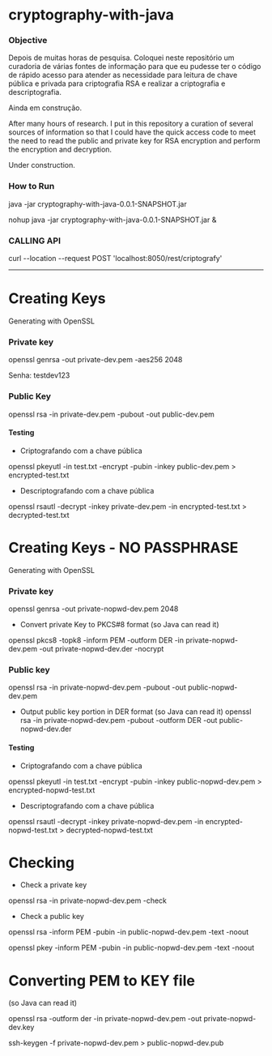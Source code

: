 # cryptography-with-java

### Objective

Depois de muitas horas de pesquisa.
Coloquei neste repositório um curadoria de várias fontes de informação para que eu pudesse ter o código de rápido acesso para atender as necessidade para leitura de chave pública e privada para criptografia RSA e realizar a criptografia e descriptografia.

Ainda em construção.



After many hours of research.
I put in this repository a curation of several sources of information so that I could have the quick access code to meet the need to read the public and private key for RSA encryption and perform the encryption and decryption.

Under construction.

### How to Run
java -jar cryptography-with-java-0.0.1-SNAPSHOT.jar

nohup java -jar cryptography-with-java-0.0.1-SNAPSHOT.jar &

### CALLING API
curl --location --request POST 'localhost:8050/rest/criptografy'

---



# Creating Keys
Generating with OpenSSL


### Private key

openssl genrsa -out private-dev.pem -aes256 2048

Senha: testdev123


### Public Key

openssl rsa -in private-dev.pem -pubout -out public-dev.pem



#### Testing

- Criptografando com a chave pública

openssl pkeyutl -in test.txt -encrypt -pubin -inkey public-dev.pem > encrypted-test.txt

- Descriptografando com a chave pública

openssl rsautl -decrypt -inkey private-dev.pem -in encrypted-test.txt > decrypted-test.txt


# Creating Keys - NO PASSPHRASE
Generating with OpenSSL


###  Private key

openssl genrsa -out private-nopwd-dev.pem 2048


   - Convert private Key to PKCS#8 format (so Java can read it)
   
openssl pkcs8 -topk8 -inform PEM -outform DER -in private-nopwd-dev.pem -out private-nopwd-dev.der -nocrypt


###  Public key

openssl rsa -in private-nopwd-dev.pem -pubout -out public-nopwd-dev.pem


   - Output public key portion in DER format (so Java can read it)
openssl rsa -in private-nopwd-dev.pem -pubout -outform DER -out public-nopwd-dev.der



#### Testing

- Criptografando com a chave pública

openssl pkeyutl -in test.txt -encrypt -pubin -inkey public-nopwd-dev.pem > encrypted-nopwd-test.txt

- Descriptografando com a chave pública

openssl rsautl -decrypt -inkey private-nopwd-dev.pem -in encrypted-nopwd-test.txt > decrypted-nopwd-test.txt


# Checking

- Check a private key

openssl rsa -in private-nopwd-dev.pem -check


- Check a public key

openssl rsa -inform PEM -pubin -in public-nopwd-dev.pem -text -noout

openssl pkey -inform PEM -pubin -in public-nopwd-dev.pem -text -noout


# Converting PEM to KEY file
(so Java can read it)


openssl rsa -outform der -in private-nopwd-dev.pem -out private-nopwd-dev.key

ssh-keygen -f private-nopwd-dev.pem > public-nopwd-dev.pub
